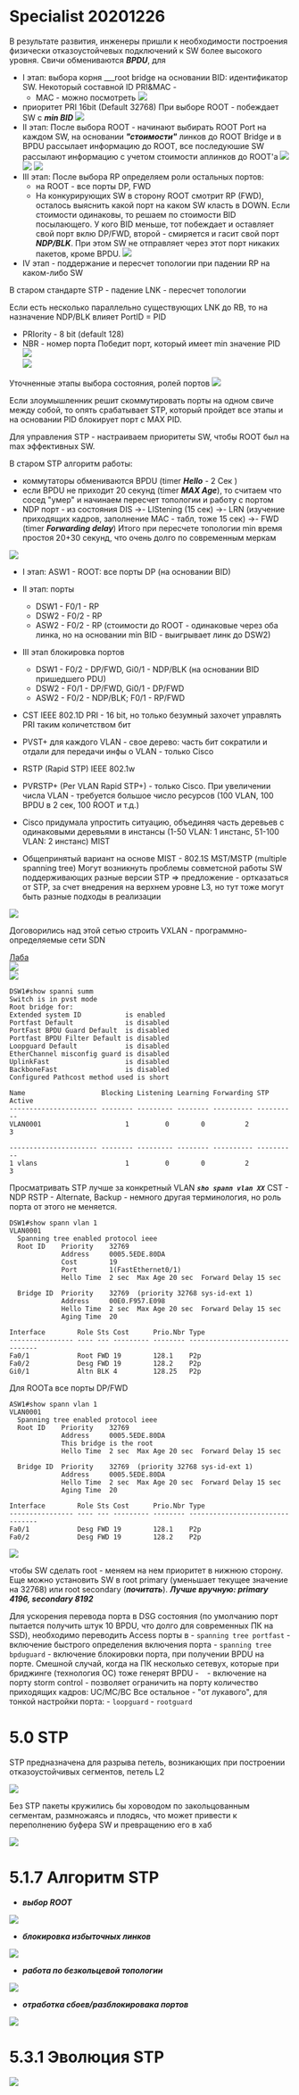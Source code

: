 # Specialist 20201226
В результате развития, инженеры пришли к необходимости построения физически отказоустойчевых подключений к SW более высокого уровня. 
Свичи обмениваются ___BPDU___, для 
   - I этап: выбора корня ___root bridge на основании BID: идентификатор SW. Некоторый составной ID PRI&MAC - 
     - MAC - можно посмотреть 
![](./pictures/06.jpg)   
   - приоритет PRI 16bit (Default 32768)
При выборе ROOT - побеждает SW с ___min BID___
![](./pictures/07.jpg)   
   - II этап: После выбора ROOT - начинают выбирать ROOT Port на каждом SW, на основании ___"стоимости"___ линков до ROOT Bridge и в BPDU рассылает информацию до ROOT, все последуюшие SW рассылают информацию с учетом стоимости аплинков до ROOT'а
![](./pictures/07.jpg)
![](./pictures/08.jpg)
![](./pictures/09.jpg)
   - III этап: После выбора RP определяем роли остальных портов:
     - на ROOT - все порты DP, FWD
     - На конкурирующих SW в сторону ROOT смотрит RP (FWD), осталось выяснить какой порт на каком SW класть в DOWN. Если стоимости одинаковы, то решаем по стоимости BID посылающего. У кого BID меньше, тот побеждает и оставляет свой порт вклю DP/FWD, второй - смиряется и гасит свой порт ___NDP/BLK___. При этом SW не отправляет через этот порт никаких пакетов, кроме BPDU.
![](./pictures/10.jpg)     
   - IV этап - поддержание и пересчет топологии при падении RP на каком-либо SW

В старом стандарте STP - падение LNK - пересчет топологии

Если есть несколько параллельно существующих LNK до RB, то на назначение NDP/BLK влияет PortID = PID
   - PRIority - 8 bit (default 128)
   - NBR - номер порта
Победит порт, который имеет min значение PID
![](./pictures/11.jpg)   
![](./pictures/12.jpg)   

Уточненные этапы выбора состояния, ролей портов
![](./pictures/13.jpg)   

Если злоумышленник решит скоммутировать порты на одном свиче между собой, то опять срабатывает STP, который пройдет все этапы и на основании PID блокирует порт с MAX PID.

Для управления STP - настраиваем приоритеты SW, чтобы ROOT был на max эффективных SW.

В старом STP алгоритм работы:
   - коммутаторы обмениваются BPDU (timer ___Hello___ - 2 Сек )
   - если BPDU не приходит 20 секунд (timer ___MAX Age___), то считаем что сосед "умер" и начинаем пересчет топологии и работу с портом
   - NDP порт - из состояния DIS ->- LIStening (15 сек) ->- LRN (изучение приходящих кадров, заполнение MAC - табл, тоже 15 сек) ->- FWD (timer ___Forwarding delay___)
Итого при пересчете топологии min время простоя 20+30 секунд, что очень долго по современным меркам

![](./pictures/14.jpg)   

   - I этап: ASW1 - ROOT: все порты DP (на основании BID)
   - II этап: порты
     - DSW1 - F0/1 - RP
     - DSW2 - F0/2 - RP
     - ASW2 - F0/2 - RP (стоимости до ROOT - одинаковые через оба линка, но на основании min BID - выигрывает линк до DSW2)
   - III этап блокировка портов
     - DSW1 - F0/2 - DP/FWD, Gi0/1 - NDP/BLK (на основании BID пришедшего PDU)
     - DSW2 - F0/1 - DP/FWD, Gi0/1 - DP/FWD
     - ASW2 - F0/2 - NDP/BLK; F0/1 - RP/FWD


   - CST IEEE 802.1D
PRI - 16 bit, но только безумный захочет управлять PRI таким количетством бит
   - PVST+ для каждого VLAN - свое дерево: часть бит сократили и отдали для передачи инфы о VLAN  - только Cisco
   - RSTP (Rapid STP) IEEE 802.1w
   - PVRSTP+ (Per VLAN Rapid STP+) - только Cisco. При увеличении числа VLAN - требуется большое число ресурсов (100 VLAN, 100 BPDU в 2 сек, 100 ROOT и т.д.)
   - Cisco придумала упростить ситуацию, объединяя часть деревьев с одинаковыми деревьями в инстансы (1-50 VLAN: 1 инстанс, 51-100 VLAN: 2 инстанс) MIST
   - Общепринятый вариант на основе MIST - 802.1S MST/MSTP (multiple spanning tree)
Могут возникнуть проблемы совметсной работы SW поддерживающих разные версии STP => предложение - ортказаться от STP, за счет внедрения на верхнем уровне L3, но тут тоже могут быть разные подходы в реализации

![](./pictures/15.jpg)   

Договорились над этой сетью строить VXLAN - программно-определяемые сети SDN

[Лаба](./labs/STP.pkt)   
![](./pictures/16.jpg)   
![](./pictures/17.jpg)  

```
DSW1#show spanni summ
Switch is in pvst mode
Root bridge for:
Extended system ID           is enabled
Portfast Default             is disabled
PortFast BPDU Guard Default  is disabled
Portfast BPDU Filter Default is disabled
Loopguard Default            is disabled
EtherChannel misconfig guard is disabled
UplinkFast                   is disabled
BackboneFast                 is disabled
Configured Pathcost method used is short

Name                   Blocking Listening Learning Forwarding STP Active
---------------------- -------- --------- -------- ---------- ----------
VLAN0001                     1         0        0          2          3

---------------------- -------- --------- -------- ---------- ----------
1 vlans                      1         0        0          2          3
```

Просматривать STP лучше за конкретный VLAN ___```sho spann vlan XX```___
CST - NDP
RSTP - Alternate, Backup - немного другая терминология, но роль порта от этого не меняется.

```
DSW1#show spann vlan 1
VLAN0001
  Spanning tree enabled protocol ieee
  Root ID    Priority    32769
             Address     0005.5EDE.80DA
             Cost        19
             Port        1(FastEthernet0/1)
             Hello Time  2 sec  Max Age 20 sec  Forward Delay 15 sec

  Bridge ID  Priority    32769  (priority 32768 sys-id-ext 1)
             Address     00E0.F957.E098
             Hello Time  2 sec  Max Age 20 sec  Forward Delay 15 sec
             Aging Time  20

Interface        Role Sts Cost      Prio.Nbr Type
---------------- ---- --- --------- -------- --------------------------------
Fa0/1            Root FWD 19        128.1    P2p
Fa0/2            Desg FWD 19        128.2    P2p
Gi0/1            Altn BLK 4         128.25   P2p
```
Для ROOTа все порты DP/FWD
```
ASW1#show spann vlan 1
VLAN0001
  Spanning tree enabled protocol ieee
  Root ID    Priority    32769
             Address     0005.5EDE.80DA
             This bridge is the root
             Hello Time  2 sec  Max Age 20 sec  Forward Delay 15 sec

  Bridge ID  Priority    32769  (priority 32768 sys-id-ext 1)
             Address     0005.5EDE.80DA
             Hello Time  2 sec  Max Age 20 sec  Forward Delay 15 sec
             Aging Time  20

Interface        Role Sts Cost      Prio.Nbr Type
---------------- ---- --- --------- -------- --------------------------------
Fa0/1            Desg FWD 19        128.1    P2p
Fa0/2            Desg FWD 19        128.2    P2p

```
![](./pictures/18.jpg) 

чтобы SW сделать root - меняем на нем приоритет в нижнюю сторону. Еще можно установить SW в root primary (уменьшает текущее значение на 32768) или root secondary (___почитать___). ___Лучше вручную: primary 4196, secondary 8192___

Для ускорения перевода порта в DSG состояния (по умолчанию порт пытается получить штук 10 BPDU, что долго для современных ПК на SSD), необходимо переводить Access порты в 
<IF>
    - ```spanning tree portfast``` - включение быстрого определения включения порта
    - ```spanning tree bpduguard``` - включение блокировки порта, при получении BPDU на порте. Смешной случай, когда на ПК несколько сетевух, которые при бриджинге (технология ОС) тоже генерят BPDU
    - ``` ``` - включение на порту storm control - позволяет ограничить на порту количество приходящих кадров: UC/MC/BC
Все остальное - "от лукавого", для тонкой настройки порта:
    - ```loopguard```
    - ```rootguard```



# 5.0 STP
STP предназначена для разрыва петель, возникающих при построении отказоустойчивых сегментов, петель L2

![](./pictures/01.jpg)   

Без STP пакеты кружились бы хороводом по закольцованным сегментам, размножаясь и плодясь, что может привести к переполнению буфера SW и превращению его в хаб

![](./pictures/02.jpg)   

# 5.1.7 Алгоритм STP
   - ___выбор ROOT___

![](./pictures/02.jpg)   

   - ___блокировка избыточных линков___

![](./pictures/03.jpg)   

   - ___работа по безкольцевой топологии___

![](./pictures/04.jpg)   

   - ___отработка сбоев/разблокировака портов___

![](./pictures/05.jpg)   

# 5.3.1 Эволюция STP
![](./pictures/20.jpg)   